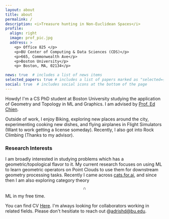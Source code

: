 ```yaml
---
layout: about
title: about
permalink: /
description: <i>Treasure hunting in Non-Euclidean Spaces</i>
profile:
  align: right
  image: prof_pic.jpg
  address: >
    <p> Office 825 </p>
    <p>BU Center of Computing & Data Sciences (CDS)</p>
    <p>665, Commonwealth Ave</p>
    <p>Boston University</p>
    <p> Boston, MA, 02134</p>

news: true  # includes a list of news items
selected_papers: true # includes a list of papers marked as "selected={true}"
social: true  # includes social icons at the bottom of the page
---
```


Howdy! I'm a CS PhD student at Boston University studying the application of Geometry and Topology in ML and Graphics. I am advised by [Prof. Ed Chien](https://cs-people.bu.edu/edchien).

Outside of work, I enjoy Biking, exploring new places around the city, experimenting cooking new dishes, and flying airplanes in Flight Simulators (Want to work getting a license someday). Recently, I also got into Rock Climbing (Thanks to my advisor).



### Research Interests
I am broadly interested in studying problems which has a geometric/topological flavor to it. My current research focuses on using ML to learn geometric operators on Point Clouds to use them for downstream geometry processing tasks. Recently I came across [cats.for.ai](cats.for.ai), and since then I am also exploring category theory $$\cap$$ ML in my free time.


You can find CV [Here](./assets/pdf/Research%20Resume.pdf). I'm always looking for collaborators working in related fields. Please don't hesitiate to reach out @[adrishd@bu.edu](mailto:adrish@bu.edu).

